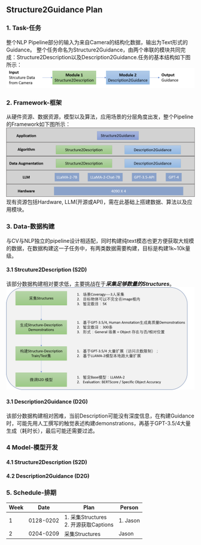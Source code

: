 ## Structure2Guidance Plan
### 1. Task-任务
整个NLP Pipeline部分的输入为来自Camera的结构化数据，输出为Text形式的Guidance。
整个任务命名为Structure2Guidance，由两个串联的模块共同完成：Structure2Description以及Description2Guidance.任务的基本结构如下图所示：
![Task](./figs/Task.png)
### 2. Framework-框架
从硬件资源、数据资源，模型以及算法，应用场景的分层角度出发，整个Pipeline的Framework如下图所示：
![Framework](./figs/Framework.png)
现有资源包括Hardware, LLM(开源或API)，需在此基础上搭建数据、算法以及应用模块。
### 3. Data-数据构建
与CV与NLP独立的pipeline设计相适配，同时构建纯text模态也更方便获取大规模的数据，在数据构建这一子任务中，有两类数据需要构建，目标是构建1k~10k量级。
#### 3.1 Strcuture2Description (S2D)
该部分数据构建相对要求低，主要挑战在于***采集足够数量的Structures***。
![S2D](./figs/S2D.png)
#### 3.1 Description2Guidance (D2G)
该部分数据构建相对困难，当前Description可能没有深度信息，在构建Guidance时，可能先用人工撰写的触觉表述构建demonstrations，再基于GPT-3.5/4大量生成（耗时长），最后可能还需要过滤。
### 4 Model-模型开发
#### 4.1 Structure2Description (S2D)
#### 4.2 Description2Guidance (D2G)

### 5. Schedule-排期
| Week | Date      | Plan                                  | Person   |
|------|-----------|---------------------------------------|----------|
| 1    | 0128-0202 | 1. 采集Structures <br/> 2. 开源获取Captions | 1. Jason |
| 2    | 0204-0209 | 采集Structures                          | Jason    |
